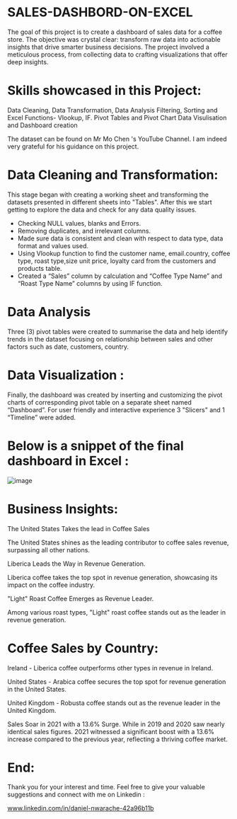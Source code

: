 # SALES-DASHBORD-ON-EXCEL
The goal of this project is to create a dashboard of sales data for a coffee store. The objective was crystal clear: transform raw data into actionable insights that drive smarter business decisions. The project involved a meticulous process, from collecting data to crafting visualizations that offer deep insights.

# Skills showcased in this Project:

Data Cleaning, Data Transformation, Data Analysis
Filtering, Sorting and Excel Functions- Vlookup, IF.
Pivot Tables and Pivot Chart
Data Visulisation and Dashboard creation

The dataset can be found on Mr Mo Chen 's YouTube Channel. I am indeed very grateful for his guidance on this project.

# Data Cleaning and Transformation: 

This stage began with creating a working sheet and transforming the datasets presented in different sheets into "Tables". After this we start getting to explore the data and check for any data quality issues.

* Checking NULL values, blanks and Errors.
* Removing duplicates, and irrelevant columns.
* Made sure data is consistent and clean with respect to data type, data format and values used.
* Using Vlookup function to find the customer name, email.country, coffee type, roast type,size unit price, loyalty card from the customers and products table.
* Created a “Sales” column by calculation and “Coffee Type Name” and “Roast Type Name” columns by using IF function.

# Data Analysis

Three (3) pivot tables were created to summarise the data and help identify trends in the dataset focusing on relationship between sales and other factors such as date, customers, country.

# Data Visualization :

Finally, the dashboard was created by inserting and customizing the pivot charts of corresponding pivot table on a separate sheet named “Dashboard”. For user friendly and interactive experience 3 "Slicers" and 1 “Timeline” were added.

# Below is a snippet of the final dashboard in Excel :

![image](https://github.com/Nwarache/SALES-DASHBORD-ON-EXCEL/assets/161589821/e1374146-c505-4d74-b33b-bbbc01db42d9)

# Business Insights:

The United States Takes the lead in Coffee Sales

The United States shines as the leading contributor to coffee sales revenue, surpassing all other nations.

Liberica Leads the Way in Revenue Generation.

Liberica coffee takes the top spot in revenue generation, showcasing its impact on the coffee industry.

"Light" Roast Coffee Emerges as Revenue Leader.

Among various roast types, "Light" roast coffee stands out as the leader in revenue generation.


# Coffee Sales by Country:

Ireland - Liberica coffee outperforms other types in revenue in Ireland.

United States - Arabica coffee secures the top spot for revenue generation in the United States.

United Kingdom - Robusta coffee stands out as the revenue leader in the United Kingdom.

Sales Soar in 2021 with a 13.6% Surge. 
While in 2019 and 2020 saw nearly identical sales figures.
2021 witnessed a significant boost with a 13.6% increase compared to the previous year, reflecting a thriving coffee market.

# End:

Thank you for your interest and time. Feel free to give your valuable suggestions and connect with me on Linkedin : 

www.linkedin.com/in/daniel-nwarache-42a96b11b
